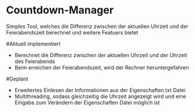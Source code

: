 # Countdown-Manager
Simples Tool, welches die Differenz zwischen der aktuellen Uhrzeit und der Feierabendszeit berechnet und weitere Featuers bietet

#Aktuell implementiert

- Berechnet die Differenz zwischen der aktuellen Uhrzeit und der Uhrzeit des Feierabends
- Beim erreichen der Feierabendszeit, wird der Rechner heruntergefahren

#Geplant

- Erweitertes Einlesen der Informationen aus der Eigenschaften.txt Datei
- Multithreading, sodass gleichzeitig die Uhrzeit angezeigt wird und eine Eingabe zum Verändern der Eigenschaften Datei möglich ist
